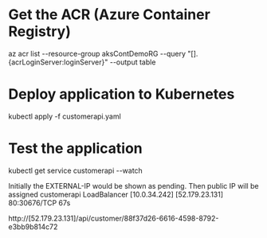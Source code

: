 # Get the ACR (Azure Container Registry)
az acr list --resource-group aksContDemoRG --query "[].{acrLoginServer:loginServer}" --output table

# Deploy application to Kubernetes
kubectl apply -f customerapi.yaml

# Test the application
kubectl get service customerapi --watch

Initially the EXTERNAL-IP would be shown as pending. Then public IP will be assigned
customerapi   LoadBalancer   [10.0.34.242]   [52.179.23.131]   80:30676/TCP   67s

http://[52.179.23.131]/api/customer/88f37d26-6616-4598-8792-e3bb9b814c72